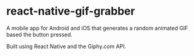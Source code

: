 # react-native-gif-grabber

A mobile app for Android and iOS that generates a random animated GIF based the button pressed.

Built using React Native and the Giphy.com API.
